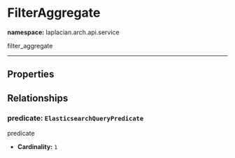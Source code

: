 # **FilterAggregate**
**namespace:** laplacian.arch.api.service

filter_aggregate



---

## Properties

## Relationships

### predicate: `ElasticsearchQueryPredicate`
predicate
- **Cardinality:** `1`